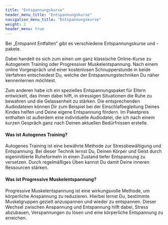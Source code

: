 ```yaml
---
title: "Entspannungskurse"
header_menu_title: "Entspannungskurse"
navigation_menu_title: "Entspannungskurse"
weight: 2
header_menu: true
---
```


Bei „Entspannt Entfalten“ gibt es verschiedene Entspannungskurse und -pakete.

Dabei handelt es sich zum einen um ganz klassische Online-Kurse zu Autogenem Training oder Progressiver Muskelentspannung.
Nach einem online Vorgespräch und einer kostenlosen Schnupperstunde in beide Verfahren entscheidest Du, welche der
Entspannungstechniken Du näher kennenlernen möchtest.

Zum anderen habe ich ein spezielles Entspannungspaket für Eltern entwickelt, das ihnen dabei hilft, 
in stressigen Situationen die Ruhe zu bewahren und die Gelassenheit zu stärken. Die entsprechenden Audiodateien 
können Dir zum Beispiel bei der Einschlafbegleitung Deines Kindes helfen und Deine eigene Entspannung fördern. 
Im Paketpreis enthalten ist außerdem eine individuelle Audiodatei, die ich nach einem kurzen Gespräch ganz nach 
Deinen aktuellen Bedürfnissen erstelle.

#### Was ist Autogenes Training?
Autogenes Training ist eine bewährte Methode zur Stressbewältigung und Entspannung. Bei dieser Technik lernst Du, 
Deinen Körper und Geist durch eigeninitiierte Ruheformeln in einen Zustand tiefer Entspannung zu versetzen. 
Durch regelmäßiges Üben kannst Du damit Deine inneren Ressourcen stärken.

#### Was ist Progressive Muskelentspannung?
Progressive Muskelentspannung ist eine wirkungsvolle Methode, um körperliche Anspannung zu reduzieren. 
Hierbei lernst Du, bestimmte Muskelgruppen gezielt anzuspannen und wieder zu entspannen. Dieser Wechsel zwischen 
Anspannung und Entspannung hilft dabei, Stress abzubauen, Verspannungen zu lösen und eine körperliche Entspannung 
zu erreichen.

